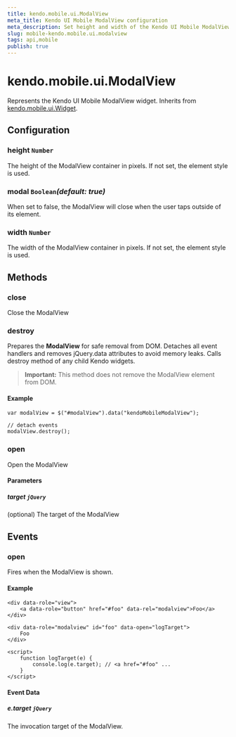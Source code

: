 ```yaml
---
title: kendo.mobile.ui.ModalView
meta_title: Kendo UI Mobile ModalView configuration
meta_description: Set height and width of the Kendo UI Mobile ModalView container in pixels, use methods to open and close it.
slug: mobile-kendo.mobile.ui.modalview
tags: api,mobile
publish: true
---
```


# kendo.mobile.ui.ModalView

Represents the Kendo UI Mobile ModalView widget. Inherits from [kendo.mobile.ui.Widget](/api/framework/mobilewidget).

## Configuration

### height `Number`

The height of the ModalView container in pixels. If not set, the element style is used.

### modal `Boolean`*(default: true)*

 When set to false, the ModalView will close when the user taps outside of its element.

### width `Number`

The width of the ModalView container in pixels. If not set, the element style is used.

## Methods

### close

Close the ModalView

### destroy
Prepares the **ModalView** for safe removal from DOM. Detaches all event handlers and removes jQuery.data attributes to avoid memory leaks. Calls destroy method of any child Kendo widgets.

> **Important:** This method does not remove the ModalView element from DOM.

#### Example

    var modalView = $("#modalView").data("kendoMobileModalView");

    // detach events
    modalView.destroy();

### open

Open the ModalView

#### Parameters

##### target `jQuery`

(optional) The target of the ModalView

## Events

### open

Fires when the ModalView is shown.

#### Example

    <div data-role="view">
        <a data-role="button" href="#foo" data-rel="modalview">Foo</a>
    </div>

    <div data-role="modalview" id="foo" data-open="logTarget">
        Foo
    </div>

    <script>
        function logTarget(e) {
            console.log(e.target); // <a href="#foo" ...
        }
    </script>

#### Event Data

##### e.target `jQuery`

The invocation target of the ModalView.
